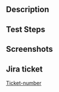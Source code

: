 <!-- The title of the PR has the Jira ticket number and the title [JIRA-123] - TicketTitle -->
## Description
<!-- Add a quick description about what you have done and the intention of this PR -->
## Test Steps
<!-- Add steps of how to test this PR -->
## Screenshots
<!-- Add screenshots if is necessary, if not please remove the section -->
## Jira ticket
<!-- Add the jira ticket related to this PR, if it does not exist please remove the section -->
[Ticket-number](https://{project_id}.atlassian.net/browse/{ticket-number})